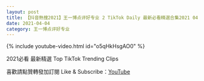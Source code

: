 ```yaml
---
layout: post
title: 【抖音熱搜2021】王一博点评好专业 2 TikTok Daily 最新必看精選合集2021 04 04
date: 2021-04-04
category: 王一博点评好专业
---
```


{% include youtube-video.html id="o5qHkHsgAO0" %}

2021必看 最新精選 Top TikTok Trending Clips

喜歡請點贊轉發加訂閱 Like & Subscribe：[YouTube](https://www.youtube.com/channel/UCAoR7VcanIPd04uEq_GIylA/videos)

